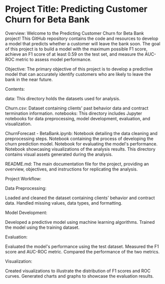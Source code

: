 # Project Title: Predicting Customer Churn for Beta Bank

Overview:
Welcome to the Predicting Customer Churn for Beta Bank project! This GitHub repository contains the code and resources to develop a model that predicts whether a customer will leave the bank soon. The goal of this project is to build a model with the maximum possible F1 score, achieve an F1 score of at least 0.59 on the test set, and measure the AUC-ROC metric to assess model performance.

Objective:
The primary objective of this project is to develop a predictive model that can accurately identify customers who are likely to leave the bank in the near future.

Contents:

data: This directory holds the datasets used for analysis.

Churn.csv: Dataset containing clients' past behavior data and contract termination information.
notebooks: This directory includes Jupyter notebooks for data preprocessing, model development, evaluation, and visualization.

ChurnForecast - BetaBank.ipynb: Notebook detailing the data cleaning and preprocessing steps. Notebook containing the process of developing the churn prediction model. Notebook for evaluating the model's performance. Notebook showcasing visualizations of the analysis results. This directory contains visual assets generated during the analysis.

README.md: The main documentation file for the project, providing an overview, objectives, and instructions for replicating the analysis.

Project Workflow:

Data Preprocessing:

Loaded and cleaned the dataset containing clients' behavior and contract data.
Handled missing values, data types, and formatting.

Model Development:

Developed a predictive model using machine learning algorithms.
Trained the model using the training dataset.

Evaluation:

Evaluated the model's performance using the test dataset.
Measured the F1 score and AUC-ROC metric.
Compared the performance of the two metrics.

Visualization:

Created visualizations to illustrate the distribution of F1 scores and ROC curves.
Generated charts and graphs to showcase the evaluation results.
